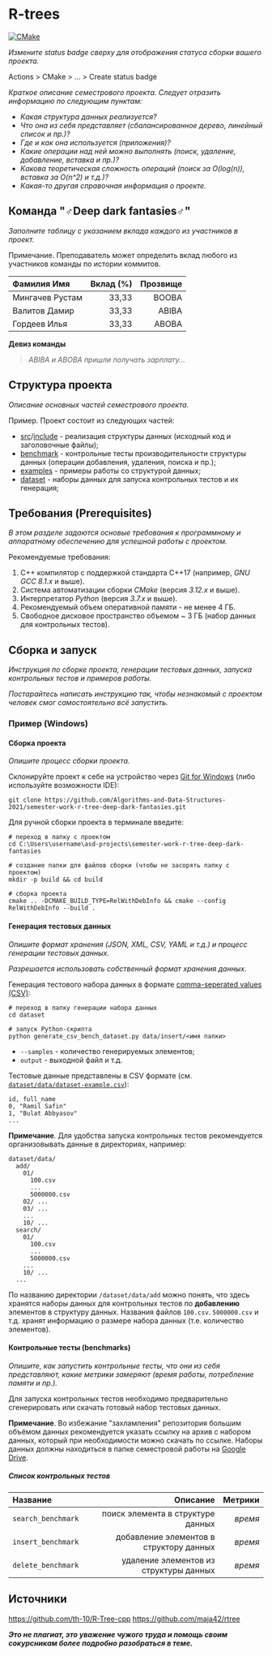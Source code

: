 # R-trees

[![CMake](https://github.com/Algorithms-and-Data-Structures-2021/semester-work-r-tree-deep-dark-fantasies/actions/workflows/cmake.yml/badge.svg)](https://github.com/Algorithms-and-Data-Structures-2021/semester-work-r-tree-deep-dark-fantasies/actions/workflows/cmake.yml)

_Измените status badge сверху для отображения статуса сборки вашего проекта._

Actions > CMake > ... > Create status badge

_Краткое описание семестрового проекта. Следует отразить информацию по следующим пунктам:_

- _Какая структура данных реализуется?_
- _Что она из себя представляет (сбалансированное дерево, линейный список и пр.)?_
- _Где и как она используется (приложения)?_
- _Какие операции над ней можно выполнять (поиск, удаление, добавление, вставка и пр.)?_
- _Какова теоретическая сложность операций (поиск за O(log(n)), вставка за O(n^2) и т.д.)?_
- _Какая-то другая справочная информация о проекте._

## Команда "♂Deep dark fantasies♂"

_Заполните таблицу с указанием вклада каждого из участников в проект._

Примечание. Преподаватель может определить вклад любого из участников команды по истории коммитов.

| Фамилия Имя    | Вклад (%) | Прозвище |
| :---           |   ---:    |  ---:    |
| Мингачев Рустам| 33,33     |  BOOBA   |
| Валитов Дамир  | 33,33     |  ABIBA   |
| Гордеев Илья   | 33,33     |  ABOBA   |

**Девиз команды**
> _ABIBA и ABOBA пришли получать зарплату..._

## Структура проекта

_Описание основных частей семестрового проекта._

Пример. Проект состоит из следующих частей:

- [src](src)/[include](include) - реализация структуры данных (исходный код и заголовочные файлы);
- [benchmark](benchmark) - контрольные тесты производительности структуры данных (операции добавления, удаления,
  поиска и пр.);
- [examples](examples) - примеры работы со структурой данных;
- [dataset](dataset) - наборы данных для запуска контрольных тестов и их генерация;

## Требования (Prerequisites)

_В этом разделе задаются основые требования к программному и аппаратному обеспечению для успешной работы с проектом._

Рекомендуемые требования:

1. С++ компилятор c поддержкой стандарта C++17 (например, _GNU GCC 8.1.x_ и выше).
2. Система автоматизации сборки _CMake_ (версия _3.12.x_ и выше).
3. Интерпретатор _Python_ (версия _3.7.x_ и выше).
4. Рекомендуемый объем оперативной памяти - не менее 4 ГБ.
5. Свободное дисковое пространство объемом ~ 3 ГБ (набор данных для контрольных тестов).

## Сборка и запуск

_Инструкция по сборке проекта, генерации тестовых данных, запуска контрольных тестов и примеров работы._

_Постарайтесь написать инструкцию так, чтобы незнакомый с проектом человек смог самостоятельно всё запустить._

### Пример (Windows)

#### Сборка проекта

_Опишите процесс сборки проекта._

Склонируйте проект к себе на устройство через [Git for Windows](https://gitforwindows.org/) (либо используйте
возможности IDE):

```shell
git clone https://github.com/Algorithms-and-Data-Structures-2021/semester-work-r-tree-deep-dark-fantasies.git
```

Для ручной сборки проекта в терминале введите:

```shell
# переход в папку с проектом
cd C:\Users\username\asd-projects\semester-work-r-tree-deep-dark-fantasies

# создание папки для файлов сборки (чтобы не засорять папку с проектом) 
mkdir -p build && cd build 

# сборка проекта
cmake .. -DCMAKE_BUILD_TYPE=RelWithDebInfo && cmake --config RelWithDebInfo --build . 
```

#### Генерация тестовых данных

_Опишите формат хранения (JSON, XML, CSV, YAML и т.д.) и процесс генерации тестовых данных._

_Разрешается использовать собственный формат хранения данных._

Генерация тестового набора данных в
формате [comma-seperated values (CSV)](https://en.wikipedia.org/wiki/Comma-separated_values):

```shell
# переход в папку генерации набора данных
cd dataset

# запуск Python-скрипта
python generate_csv_bench_dataset.py data/insert/<имя папки>
```

- `--samples` - количество генерируемых элементов;
- `output` - выходной файл и т.д.

Тестовые данные представлены в CSV формате (см.
[`dataset/data/dataset-example.csv`](dataset/data/dataset-example.csv)):

```csv
id, full_name
0, "Ramil Safin"
1, "Bulat Abbyasov"
...
```

**Примечание**. Для удобства запуска контрольных тестов рекомендуется организовывать данные в директориях, например:

```shell
dataset/data/
  add/
    01/
      100.csv
      ...
      5000000.csv
    02/ ...
    03/ ...
    ...
    10/ ...
  search/
    01/
      100.csv
      ...
      5000000.csv
    ...
    10/ ...
  ...
```

По названию директории `/dataset/data/add` можно понять, что здесь хранятся наборы данных для контрольных тестов по
**добавлению** элементов в структуру данных. Названия файлов `100.csv`. `5000000.csv` и т.д. хранят информацию о размере набора данных (т.е. количество элементов). 

#### Контрольные тесты (benchmarks)

_Опишите, как запустить контрольные тесты, что они из себя представляют, какие метрики замеряют (время работы,
потребление памяти и пр.)._

Для запуска контрольных тестов необходимо предварительно сгенерировать или скачать готовый набор тестовых данных.

**Примечание**. Во избежание "захламления" репозитория большим объёмом данных рекомендуется указать ссылку на архив с
набором данных, который при необходимости можно скачать по ссылке. Наборы данных должны находиться в папке семестровой
работы на [Google Drive](https://drive.google.com/drive/folders/17-qridbMXFnz3E-6UjOj0WD1H0jWtpz3?usp=sharing).

##### Список контрольных тестов

| Название                  | Описание                                | Метрики |
| :---                      |   ---:                                  |  ---:   |
| `search_benchmark`        | поиск элемента в структуре данных       | _время_ |
| `insert_benchmark`        | добавление элементов в структору данных | _время_ |
| `delete_benchmark`        | удаление элементов из структуры данных  | _время_ |


## Источники

https://github.com/th-10/R-Tree-cpp
https://github.com/maja42/rtree


_**Это не плагиат, это уважение чужого труда и помощь своим сокурсникам более подробно разобраться в теме.**_
